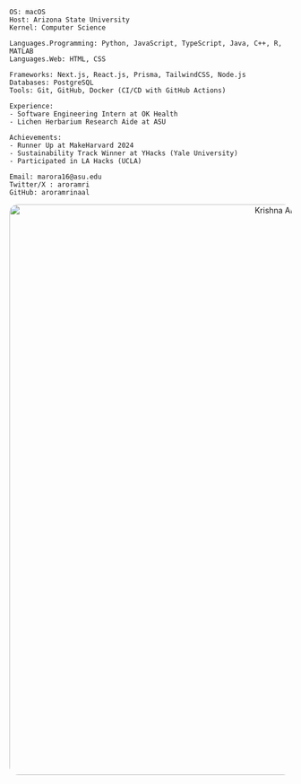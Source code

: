 ```
OS: macOS  
Host: Arizona State University  
Kernel: Computer Science

Languages.Programming: Python, JavaScript, TypeScript, Java, C++, R, MATLAB  
Languages.Web: HTML, CSS

Frameworks: Next.js, React.js, Prisma, TailwindCSS, Node.js  
Databases: PostgreSQL  
Tools: Git, GitHub, Docker (CI/CD with GitHub Actions)

Experience:
- Software Engineering Intern at OK Health
- Lichen Herbarium Research Aide at ASU

Achievements:
- Runner Up at MakeHarvard 2024
- Sustainability Track Winner at YHacks (Yale University)
- Participated in LA Hacks (UCLA)

Email: marora16@asu.edu
Twitter/X : aroramri
GitHub: aroramrinaal
```
<div align="center">
  <img src="https://github.com/user-attachments/assets/9344ffe1-a7e6-4e90-bcee-e5f3ab84c1d8" alt="Krishna Arjun wallpaper" width="1018" style="border-radius: 15px;"/>
</div>
